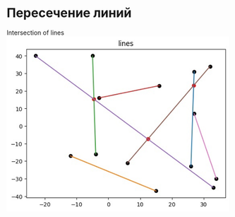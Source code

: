 # Пересечение линий
Intersection of lines
![Image alt](https://github.com/Operator7994/Lines-Intersection/blob/main/demo.jpg)
